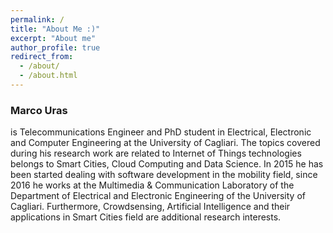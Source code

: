 ```yaml
---
permalink: /
title: "About Me :)"
excerpt: "About me"
author_profile: true
redirect_from: 
  - /about/
  - /about.html
---
```

### Marco Uras

is Telecommunications Engineer and PhD student in Electrical, Electronic and Computer Engineering at the University of
 Cagliari. The topics covered during his research work are related to Internet of Things technologies belongs to 
 Smart Cities, Cloud Computing and Data Science. In 2015 he has been started dealing with software development 
 in the mobility field, since 2016 he works at the Multimedia & Communication Laboratory of the Department of 
 Electrical and Electronic Engineering of the University of Cagliari. Furthermore, Crowdsensing, Artificial Intelligence
  and their applications in Smart Cities field are additional research interests.